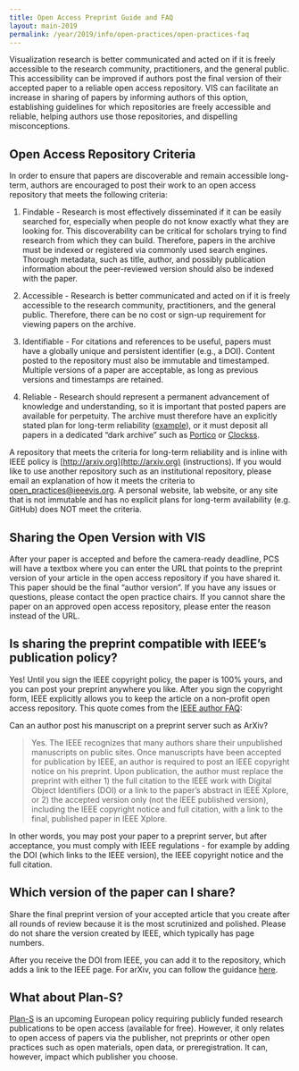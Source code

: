 ```yaml
---
title: Open Access Preprint Guide and FAQ
layout: main-2019
permalink: /year/2019/info/open-practices/open-practices-faq
---
```


Visualization research is better communicated and acted on if it is freely accessible to the
research community, practitioners, and the general public. This accessibility can be improved if authors post the final version of their accepted paper to a reliable open access repository. VIS can facilitate an increase in sharing of papers by informing authors of this option, establishing guidelines for which repositories are freely accessible and reliable, helping authors use those repositories, and dispelling misconceptions.


## Open Access Repository Criteria

In order to ensure that papers are discoverable and remain accessible long-term, authors are encouraged to post their work to an open access repository that meets the following criteria:

1. Findable - Research is most effectively disseminated if it can be easily searched for, especially when people do not know exactly what they are looking for. This discoverability can be critical for scholars trying to find research from which they can build. Therefore, papers in the archive must be indexed or registered via commonly used search engines. Thorough metadata, such as title, author, and possibly publication information about the peer-reviewed version should also be indexed with the paper.
 
2. Accessible - Research is better communicated and acted on if it is freely accessible to the research community, practitioners, and the general public. Therefore, there can be no cost or sign-up requirement for viewing papers on the archive.
 
3. Identifiable - For citations and references to be useful, papers must have a globally unique and persistent identifier (e.g., a DOI). Content posted to the repository must also be immutable and timestamped. Multiple versions of a paper are acceptable, as long as previous versions and timestamps are retained.
 
4. Reliable - Research should represent a permanent advancement of knowledge and understanding, so it is important that posted papers are available for perpetuity. The archive must therefore have an explicitly stated plan for long-term reliability ([example](http://help.osf.io/m/faqs/l/726460-faqs#what-if-you-run-out-of-funding-what-happens-to-my-data)), or it must deposit all papers in a dedicated “dark archive” such as [Portico](https://www.portico.org/) or [Clockss](https://clockss.org/).


A repository that meets the criteria for long-term reliability and is inline with IEEE policy is [http://arxiv.org](http://arxiv.org) (instructions). If you would like to use another repository such as an institutional repository, please email an explanation of how it meets the criteria to open_practices@ieeevis.org. A personal website, lab website, or any site that is not immutable and has no explicit plans for long-term availability (e.g. GitHub) does NOT meet the criteria.

## Sharing the Open Version with VIS

After your paper is accepted and before the camera-ready deadline, PCS will have a textbox where you can enter the URL that points to the preprint version of your article in the open access repository if you have shared it. This paper should be the final “author version”. If you have any issues or questions, please contact the open practice chairs. If you cannot share the paper on an approved open access repository, please enter the reason instead of the URL.

  

## Is sharing the preprint compatible with IEEE’s publication policy?

Yes! Until you sign the IEEE copyright policy, the paper is 100% yours, and you can post your preprint anywhere you like. After you sign the copyright form, IEEE explicitly allows you to keep the article on a non-profit open access repository. This quote comes from the [IEEE author FAQ](https://www.ieee.org/content/dam/ieee-org/ieee/web/org/pubs/author_faq.pdf):

Can an author post his manuscript on a preprint server such as ArXiv?

> Yes. The IEEE recognizes that many authors share their unpublished
> manuscripts on public sites. Once manuscripts have been accepted for
> publication by IEEE, an author is required to post an IEEE copyright
> notice on his preprint. Upon publication, the author must replace the
> preprint with either 1) the full citation to the IEEE work with
> Digital Object Identifiers (DOI) or a link to the paper’s abstract in
> IEEE Xplore, or 2) the accepted version only (not the IEEE published
> version), including the IEEE copyright notice and full citation, with
> a link to the final, published paper in IEEE Xplore.

In other words, you may post your paper to a preprint server, but after acceptance, you must comply with IEEE regulations - for example by adding the DOI (which links to the IEEE version), the IEEE copyright notice and the full citation.

## Which version of the paper can I share?
Share the final preprint version of your accepted article that you create after all rounds of review because it is the most scrutinized and polished. Please do not share the version created by IEEE, which typically has page numbers.
 
After you receive the DOI from IEEE, you can add it to the repository, which adds a link to the IEEE page. For arXiv, you can follow the guidance [here](open-practices-arxiv).

## What about Plan-S?
[Plan-S](https://www.coalition-s.org/) is an upcoming European policy requiring publicly funded research publications to be open access (available for free). However, it only relates to open access of papers via the publisher, not preprints or other open practices such as open materials, open data, or preregistration. It can, however, impact which publisher you choose.



